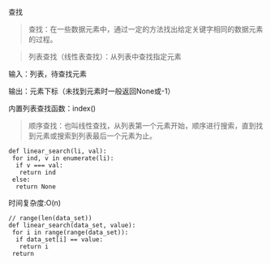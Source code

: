 查找

> 查找：在一些数据元素中，通过一定的方法找出给定关键字相同的数据元素的过程。

> 列表查找（线性表查找）：从列表中查找指定元素

输入：列表，待查找元素

输出：元素下标（未找到元素时一般返回None或-1）

内置列表查找函数：index()

> 顺序查找：也叫线性查找，从列表第一个元素开始，顺序进行搜索，直到找到元素或搜索到列表最后一个元素为止。

```
def linear_search(li, val):
 for ind, v in enumerate(li):
  if v === val:
   return ind
 else:
  return None
```
时间复杂度:O(n)

```
// range(len(data_set))
def linear_search(data_set, value):
 for i in range(range(data_set)):
  if data_set[i] == value:
   return i
 return
```



